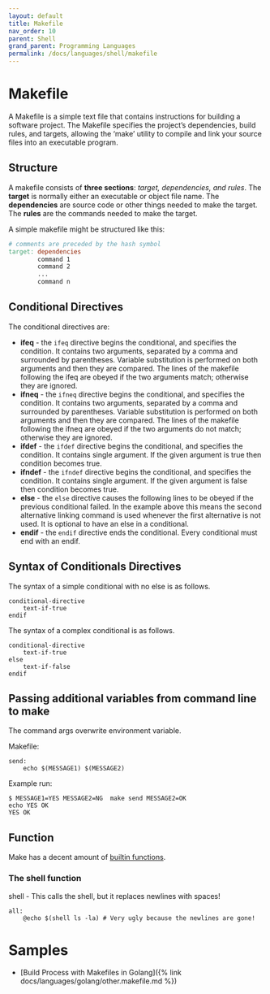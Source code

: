 ```yaml
---
layout: default
title: Makefile
nav_order: 10
parent: Shell
grand_parent: Programming Languages
permalink: /docs/languages/shell/makefile
---
```


# Makefile

A Makefile is a simple text file that contains instructions for building a software project. The Makefile specifies the project’s dependencies, build rules, and targets, allowing the ‘make’ utility to compile and link your source files into an executable program.

## Structure

A makefile consists of __three sections__: _target, dependencies, and rules_. The __target__ is normally either an executable or object file name. The __dependencies__ are source code or other things needed to make the target. The __rules__ are the commands needed to make the target.

A simple makefile might be structured like this:

```Makefile
# comments are preceded by the hash symbol
target: dependencies
        command 1
        command 2
        ...
        command n
```

## Conditional Directives

The conditional directives are:

- __ifeq__ - the `ifeq` directive begins the conditional, and specifies the condition. It contains two arguments, separated by a comma and surrounded by parentheses. Variable substitution is performed on both arguments and then they are compared. The lines of the makefile following the ifeq are obeyed if the two arguments match; otherwise they are ignored.
- __ifneq__ - the `ifneq` directive begins the conditional, and specifies the condition. It contains two arguments, separated by a comma and surrounded by parentheses. Variable substitution is performed on both arguments and then they are compared. The lines of the makefile following the ifneq are obeyed if the two arguments do not match; otherwise they are ignored.
- __ifdef__ - the `ifdef` directive begins the conditional, and specifies the condition. It contains single argument. If the given argument is true then condition becomes true.
- __ifndef__ - the `ifndef` directive begins the conditional, and specifies the condition. It contains single argument. If the given argument is false then condition becomes true.
- __else__ - the `else` directive causes the following lines to be obeyed if the previous conditional failed. In the example above this means the second alternative linking command is used whenever the first alternative is not used. It is optional to have an else in a conditional.
- __endif__ - the `endif` directive ends the conditional. Every conditional must end with an endif.

## Syntax of Conditionals Directives

The syntax of a simple conditional with no else is as follows.

```
conditional-directive
    text-if-true
endif
```

The syntax of a complex conditional is as follows.

```
conditional-directive
    text-if-true
else
    text-if-false
endif
```

## Passing additional variables from command line to make

The command args overwrite environment variable.

Makefile:
```
send:
    echo $(MESSAGE1) $(MESSAGE2)
```

Example run:

```
$ MESSAGE1=YES MESSAGE2=NG  make send MESSAGE2=OK
echo YES OK
YES OK
```

## Function

Make has a decent amount of [builtin functions](https://www.gnu.org/software/make/manual/html_node/Functions.html).

### The shell function

shell - This calls the shell, but it replaces newlines with spaces!

```
all:
	@echo $(shell ls -la) # Very ugly because the newlines are gone!
```

# Samples

- [Build Process with Makefiles in Golang]({% link docs/languages/golang/other.makefile.md %})
